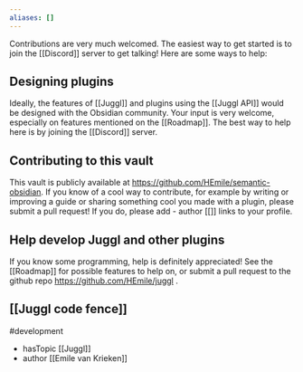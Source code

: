 ```yaml
---
aliases: []
---
```


Contributions are very much welcomed. The easiest way to get started is to join the [[Discord]] server to get talking! Here are some ways to help:

## Designing plugins
Ideally, the features of [[Juggl]] and plugins using the [[Juggl API]] would be designed with the Obsidian community. Your input is very welcome, especially on features mentioned on the [[Roadmap]]. The best way to help here is by joining the [[Discord]] server.

## Contributing to this vault
This vault is publicly available at https://github.com/HEmile/semantic-obsidian. If you know of a cool way to contribute, for example by writing or improving a guide or sharing something cool you made with a plugin, please submit a pull request!
If you do, please add - author \[\[\]\] links to your profile.

## Help develop Juggl and other plugins
If you know some programming, help is definitely appreciated! See the [[Roadmap]] for possible features to help on, or submit a pull request to the github repo https://github.com/HEmile/juggl .  

[[Juggl code fence]]
--- 
#development
- hasTopic [[Juggl]]
- author [[Emile van Krieken]]